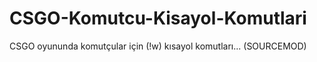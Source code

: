 # CSGO-Komutcu-Kisayol-Komutlari
CSGO oyununda komutçular için (!w) kısayol komutları... (SOURCEMOD)
